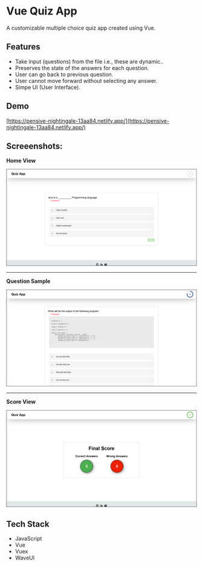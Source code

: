
# Vue Quiz App

A customizable multiple choice quiz app created using Vue.


## Features

- Take input (questions) from the file i.e., these are dynamic..
- Preserves the state of the answers for each question.
- User can go back to previous question.
- User cannot move forward without selecting any answer.
- Simpe UI (User Interface).

  
## Demo

[https://pensive-nightingale-13aa84.netlify.app/](https://pensive-nightingale-13aa84.netlify.app/)

## Screeenshots:

**Home View**

![Home](https://raw.githubusercontent.com/CryptoSingh1337/vue-quiz-app/master/screenshots/home.png)

---

**Question Sample**

![Question](https://raw.githubusercontent.com/CryptoSingh1337/vue-quiz-app/master/screenshots/question.png)

---

**Score View**

![Score](https://raw.githubusercontent.com/CryptoSingh1337/vue-quiz-app/master/screenshots/quiz_score.png)

## Tech Stack

- JavaScript
- Vue
- Vuex
- WaveUI